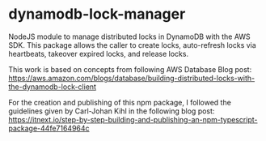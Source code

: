 # dynamodb-lock-manager
NodeJS module to manage distributed locks in DynamoDB with the AWS SDK. This package allows the caller to create locks, auto-refresh locks via heartbeats, takeover expired locks, and release locks.

This work is based on concepts from following AWS Database Blog post: https://aws.amazon.com/blogs/database/building-distributed-locks-with-the-dynamodb-lock-client

For the creation and publishing of this npm package, I followed the guidelines given by Carl-Johan Kihl in the following blog post: https://itnext.io/step-by-step-building-and-publishing-an-npm-typescript-package-44fe7164964c
